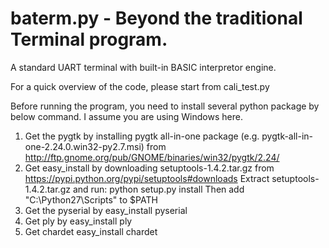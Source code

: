 baterm.py - Beyond the traditional Terminal program.
=========

A standard UART terminal with built-in BASIC interpretor engine.


For a quick overview of the code, please start from cali_test.py

Before running the program, you need to install several python package by below command. I assume you are using Windows here.
1. Get the pygtk by installing pygtk all-in-one package (e.g. pygtk-all-in-one-2.24.0.win32-py2.7.msi) from http://ftp.gnome.org/pub/GNOME/binaries/win32/pygtk/2.24/ 
2. Get easy_install by downloading setuptools-1.4.2.tar.gz from https://pypi.python.org/pypi/setuptools#downloads
   Extract setuptools-1.4.2.tar.gz and run: 
	 python setup.py install
   Then add "C:\Python27\Scripts" to $PATH
3. Get the pyserial by
	 easy_install pyserial
4. Get ply by
	 easy_install ply
5. Get chardet
	 easy_install chardet

